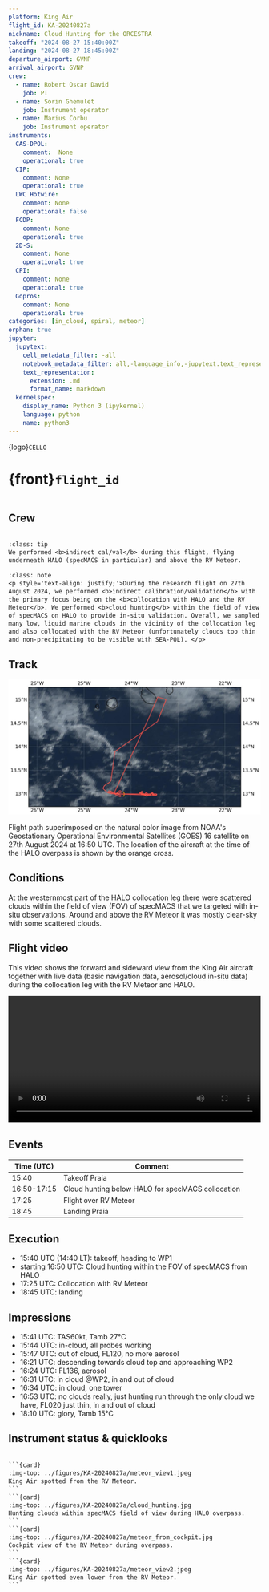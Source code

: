 ```yaml
---
platform: King Air
flight_id: KA-20240827a
nickname: Cloud Hunting for the ORCESTRA
takeoff: "2024-08-27 15:40:00Z"
landing: "2024-08-27 18:45:00Z"
departure_airport: GVNP
arrival_airport: GVNP
crew:
  - name: Robert Oscar David
    job: PI
  - name: Sorin Ghemulet
    job: Instrument operator
  - name: Marius Corbu
    job: Instrument operator
instruments:
  CAS-DPOL:
    comment:  None
    operational: true
  CIP:
    comment: None
    operational: true
  LWC Hotwire:
    comment: None
    operational: false
  FCDP:
    comment: None
    operational: true
  2D-S:
    comment: None
    operational: true
  CPI:
    comment: None
    operational: true
  Gopros:
    comment: None
    operational: true
categories: [in_cloud, spiral, meteor]
orphan: true
jupyter:
  jupytext:
    cell_metadata_filter: -all
    notebook_metadata_filter: all,-language_info,-jupytext.text_representation.format_version,-jupytext.text_representation.jupytext_version
    text_representation:
      extension: .md
      format_name: markdown
  kernelspec:
    display_name: Python 3 (ipykernel)
    language: python
    name: python3
---
```


{logo}`CELLO`

# {front}`flight_id`

```{badges}
```

## Crew

```{crew-list}
```

```{admonition} EarthCARE target scenarios
:class: tip
We performed <b>indirect cal/val</b> during this flight, flying underneath HALO (specMACS in particular) and above the RV Meteor.
```

```{admonition} Flight summary
:class: note
<p style='text-align: justify;'>During the research flight on 27th August 2024, we performed <b>indirect calibration/validation</b> with the primary focus being on the <b>collocation with HALO and the RV Meteor</b>. We performed <b>cloud hunting</b> within the field of view of specMACS on HALO to provide in-situ validation. Overall, we sampled many low, liquid marine clouds in the vicinity of the collocation leg and also collocated with the RV Meteor (unfortunately clouds too thin and non-precipitating to be visible with SEA-POL). </p>
```

## Track

![track](../figures/KA-20240827a/KA-20240827a-track.jpeg)

Flight path superimposed on the natural color image from NOAA's Geostationary Operational Environmental Satellites (GOES) 16 satellite on 27th August 2024 at 16:50 UTC. The location of the aircraft at the time of the HALO overpass is shown by the orange cross.

## Conditions
At the westernmost part of the HALO collocation leg there were scattered clouds within the field of view (FOV) of specMACS that we targeted with in-situ observations. Around and above the RV Meteor it was mostly clear-sky with some scattered clouds.

## Flight video
This video shows the forward and sideward view from the King Air aircraft together with live data (basic navigation data, aerosol/cloud in-situ data) during the collocation leg with the RV Meteor and HALO.

<video width="100%" controls="" >
  <source src="https://swift.dkrz.de/v1/dkrz_948e7d4bbfbb445fbff5315fc433e36a/ORCESTRA/static/KA-20240827a/KA-20240827a_HALO_Meteor.mp4" type="video/mp4">
  Your browser does not support the video tag.
</video>

## Events

Time (UTC) | Comment
-------------| -----
15:40 | Takeoff Praia
16:50-17:15 | Cloud hunting below HALO for specMACS collocation
17:25 | Flight over RV Meteor
18:45 | Landing Praia

## Execution

- 15:40 UTC (14:40 LT): takeoff, heading to WP1
- starting 16:50 UTC: Cloud hunting within the FOV of specMACS from HALO
- 17:25 UTC: Collocation with RV Meteor
- 18:45 UTC: landing

## Impressions

- 15:41 UTC: TAS60kt, Tamb 27°C
- 15:44 UTC: in-cloud, all probes working
- 15:47 UTC: out of cloud, FL120, no more aerosol
- 16:21 UTC: descending towards cloud top and approaching WP2
- 16:24 UTC: FL136, aerosol
- 16:31 UTC: in cloud @WP2, in and out of cloud
- 16:34 UTC: in cloud, one tower
- 16:53 UTC: no clouds really, just hunting run through the only cloud we have, FL020 just thin, in and out of cloud
- 18:10 UTC: glory, Tamb 15°C


## Instrument status & quicklooks
```{instrument-table}
```
````{card-carousel} 2
```{card}
:img-top: ../figures/KA-20240827a/meteor_view1.jpeg
King Air spotted from the RV Meteor.
```
```{card}
:img-top: ../figures/KA-20240827a/cloud_hunting.jpg
Hunting clouds within specMACS field of view during HALO overpass.
```
```{card}
:img-top: ../figures/KA-20240827a/meteor_from_cockpit.jpg
Cockpit view of the RV Meteor during overpass.
```
```{card}
:img-top: ../figures/KA-20240827a/meteor_view2.jpeg
King Air spotted even lower from the RV Meteor.
```

````
